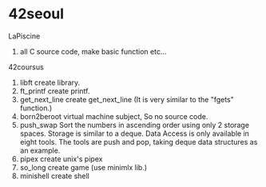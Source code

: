 # 42seoul

LaPiscine
1. all C source code, make basic function etc... 

42coursus
1. libft
    create library.
2. ft_printf
    create printf.
3. get_next_line
    create get_next_line (It is very similar to the "fgets" function.)
4. born2beroot
    virtual machine subject, So no source code.
4. push_swap
    Sort the numbers in ascending order using only 2 storage spaces.
    Storage is similar to a deque. Data Access is only available in eight tools.
    The tools are push and pop, taking deque data structures as an example.
5. pipex
    create unix's pipex
6. so_long
    create game (use minimlx lib.)
7. minishell
    create shell